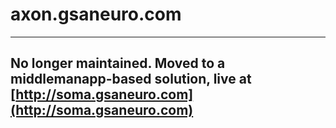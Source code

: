 # axon.gsaneuro.com
________

##  No longer maintained. Moved to a middlemanapp-based solution, live at [http://soma.gsaneuro.com](http://soma.gsaneuro.com)
